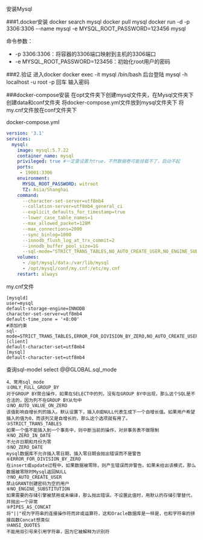 安装Mysql

###1.docker安装
docker search mysql
docker pull mysql
docker run -d -p 3306:3306 --name mysql -e MYSQL_ROOT_PASSWORD=123456 mysql

命令参数：
* -p 3306:3306：将容器的3306端口映射到主机的3306端口
* -e MYSQL\_ROOT\_PASSWORD=123456：初始化root用户的密码

###2.验证
进入docker
docker exec -it mysql /bin/bash
后台登陆
mysql -h localhost -u root -p 回车
输入密码


###docker-compose安装
在opt文件夹下创建mysql文件夹，在Mysql文件夹下创建data和conf文件夹
将docker-compose.yml文件放到mysql文件夹下
将my.cnf文件放在conf文件夹下

docker-compose.yml
```yaml
version: '3.1'
services:
  mysql:
    image: mysql:5.7.22
    container_name: mysql
    privileged: true #一定要设置为true，不然数据卷可能挂载不了，启动不起
    ports: 
     - 19001:3306
    environment:
      MYSQL_ROOT_PASSWORD: witroot
      TZ: Asia/Shanghai
    command:
      --character-set-server=utf8mb4
      --collation-server=utf8mb4_general_ci
      --explicit_defaults_for_timestamp=true
      --lower_case_table_names=1
      --max_allowed_packet=128M
      --max_connections=2000
      --sync_binlog=1000
      --innodb_flush_log_at_trx_commit=2
      --innodb_buffer_pool_size=1G
      --sql-mode="STRICT_TRANS_TABLES,NO_AUTO_CREATE_USER,NO_ENGINE_SUBSTITUTION,NO_ZERO_DATE,NO_ZERO_IN_DATE,ERROR_FOR_DIVISION_BY_ZERO"   
    volumes:
      - /opt/mysql/data:/var/lib/mysql
      - /opt/mysql/conf/my.cnf:/etc/my.cnf
    restart: always
```
my.cnf文件
```text
[mysqld]
user=mysql
default-storage-engine=INNODB
character-set-server=utf8mb4
default-time_zone = '+8:00'
#添加约束
sql-mode=STRICT_TRANS_TABLES,ERROR_FOR_DIVISION_BY_ZERO,NO_AUTO_CREATE_USER,NO_ENGINE_SUBSTITUTION
[client]
default-character-set=utf8mb4
[mysql]
default-character-set=utf8mb4
```

查询sql-model
select @@GLOBAL.sql_mode

```text
4、常用sql_mode
①ONLY_FULL_GROUP_BY
对于GROUP BY聚合操作，如果在SELECT中的列，没有在GROUP BY中出现，那么这个SQL是不合法的，因为列不在GROUP BY从句中
②NO_AUTO_VALUE_ON_ZERO
该值影响自增长列的插入。默认设置下，插入0或NULL代表生成下一个自增长值。如果用户希望插入的值为0，而该列又是自增长的，那么这个选项就有用了。
③STRICT_TRANS_TABLES
如果一个值不能插入到一个事务中，则中断当前的操作，对非事务表不做限制
④NO_ZERO_IN_DATE
不允许日期和月份为零
⑤NO_ZERO_DATE
mysql数据库不允许插入零日期，插入零日期会抛出错误而不是警告
⑥ERROR_FOR_DIVISION_BY_ZERO
在insert或update过程中，如果数据被零除，则产生错误而非警告。如果未给出该模式，那么数据被零除时Mysql返回NULL
⑦NO_AUTO_CREATE_USER
禁止GRANT创建密码为空的用户
⑧NO_ENGINE_SUBSTITUTION
如果需要的存储引擎被禁用或未编译，那么抛出错误。不设置此值时，用默认的存储引擎替代，并抛出一个异常
⑨PIPES_AS_CONCAT
将"||"视为字符串的连接操作符而非或运算符，这和Oracle数据库是一样是，也和字符串的拼接函数Concat想类似
⑩ANSI_QUOTES
不能用双引号来引用字符串，因为它被解释为识别符
```